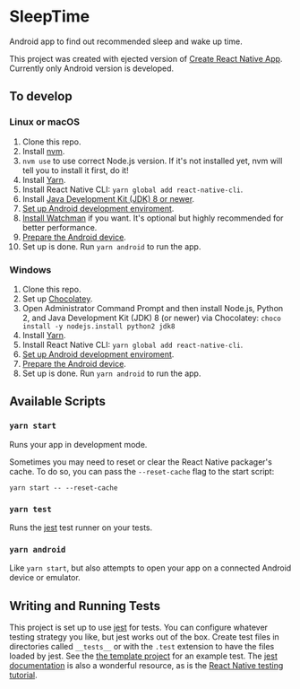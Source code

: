 # SleepTime

Android app to find out recommended sleep and wake up time.

This project was created with ejected version of [Create React Native App](https://github.com/react-community/create-react-native-app). Currently only Android version is developed.

## To develop

### Linux or macOS

1. Clone this repo.
2. Install [nvm](https://github.com/creationix/nvm).
3. `nvm use` to use correct Node.js version. If it's not installed yet, nvm will tell you to install it first, do it!
4. Install [Yarn](https://yarnpkg.com/lang/en/docs/install/).
5. Install React Native CLI: `yarn global add react-native-cli`.
6. Install [Java Development Kit (JDK) 8 or newer](http://www.oracle.com/technetwork/java/javase/downloads/jdk8-downloads-2133151.html).
7. [Set up Android development enviroment](https://facebook.github.io/react-native/docs/getting-started.html#android-development-environment).
8. [Install Watchman](https://facebook.github.io/watchman/docs/install.html) if you want. It's optional but highly recommended for better performance.
9. [Prepare the Android device](https://facebook.github.io/react-native/docs/getting-started.html#preparing-the-android-device).
10. Set up is done. Run `yarn android` to run the app.

### Windows

1. Clone this repo.
2. Set up [Chocolatey](https://chocolatey.org/).
3. Open Administrator Command Prompt and then install Node.js, Python 2, and Java Development Kit (JDK) 8 (or newer) via Chocolatey: `choco install -y nodejs.install python2 jdk8`
4. Install [Yarn](https://yarnpkg.com/lang/en/docs/install/).
5. Install React Native CLI: `yarn global add react-native-cli`.
6. [Set up Android development enviroment](https://facebook.github.io/react-native/docs/getting-started.html#android-development-environment).
7. [Prepare the Android device](https://facebook.github.io/react-native/docs/getting-started.html#preparing-the-android-device).
8. Set up is done. Run `yarn android` to run the app.

## Available Scripts

### `yarn start`

Runs your app in development mode.

Sometimes you may need to reset or clear the React Native packager's cache. To do so, you can pass the `--reset-cache` flag to the start script:

```
yarn start -- --reset-cache
```

### `yarn test`

Runs the [jest](https://github.com/facebook/jest) test runner on your tests.

### `yarn android`

Like `yarn start`, but also attempts to open your app on a connected Android device or emulator.

## Writing and Running Tests

This project is set up to use [jest](https://facebook.github.io/jest/) for tests. You can configure whatever testing strategy you like, but jest works out of the box. Create test files in directories called `__tests__` or with the `.test` extension to have the files loaded by jest. See the [the template project](https://github.com/react-community/create-react-native-app/blob/master/react-native-scripts/template/App.test.js) for an example test. The [jest documentation](https://facebook.github.io/jest/docs/en/getting-started.html) is also a wonderful resource, as is the [React Native testing tutorial](https://facebook.github.io/jest/docs/en/tutorial-react-native.html).